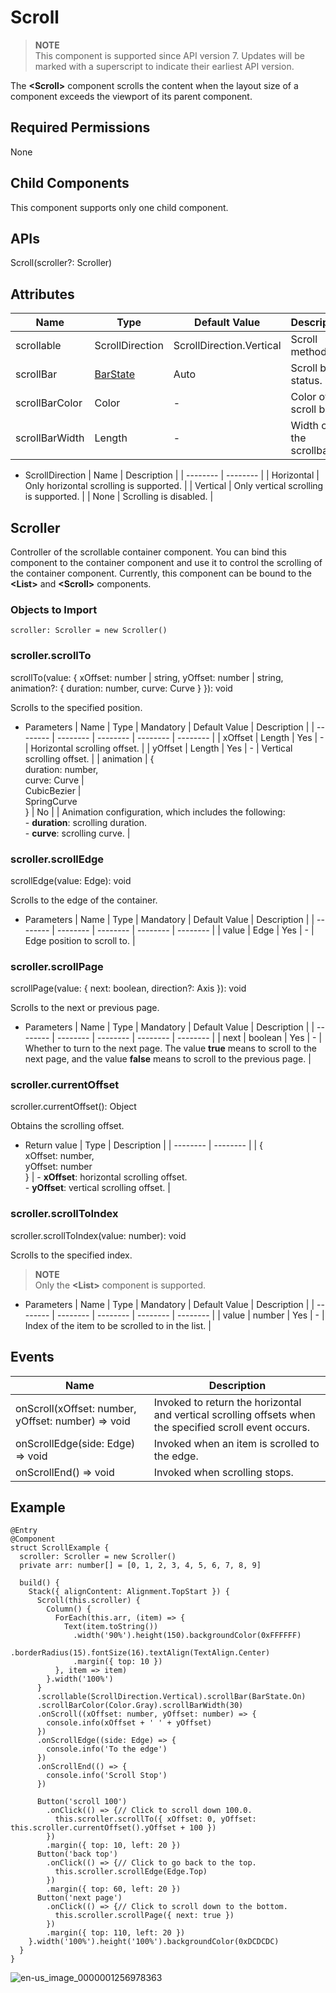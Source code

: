 # Scroll


> **NOTE**<br>
> This component is supported since API version 7. Updates will be marked with a superscript to indicate their earliest API version.


The **<Scroll\>** component scrolls the content when the layout size of a component exceeds the viewport of its parent component.


## Required Permissions

None


## Child Components

This component supports only one child component.


## APIs

Scroll(scroller?: Scroller)


## Attributes

| Name | Type | Default Value | Description |
| -------- | -------- | -------- | -------- |
| scrollable     | ScrollDirection   | ScrollDirection.Vertical | Scroll method. |
| scrollBar      | [BarState](ts-appendix-enums.md#barstate-enums) | Auto | Scroll bar status. |
| scrollBarColor | Color | - | Color of the scroll bar. |
| scrollBarWidth | Length | - | Width of the scrollbar. |

- ScrollDirection
  | Name     | Description |
  | -------- | -------- |
  | Horizontal | Only horizontal scrolling is supported. |
  | Vertical | Only vertical scrolling is supported. |
  | None     | Scrolling is disabled. |


## Scroller

Controller of the scrollable container component. You can bind this component to the container component and use it to control the scrolling of the container component. Currently, this component can be bound to the **<List\>** and **<Scroll\>** components.


### Objects to Import


```
scroller: Scroller = new Scroller()
```


### scroller.scrollTo

scrollTo(value: { xOffset: number | string, yOffset: number | string, animation?: { duration: number, curve: Curve } }): void


Scrolls to the specified position.


- Parameters
    | Name | Type | Mandatory | Default Value | Description |
  | -------- | -------- | -------- | -------- | -------- |
  | xOffset | Length | Yes | - | Horizontal scrolling offset. |
  | yOffset | Length | Yes | - | Vertical scrolling offset. |
  | animation | {<br/>duration: number,<br/>curve: Curve \|<br/>CubicBezier \|<br/>SpringCurve<br/>} | No |  | Animation configuration, which includes the following:<br/>- **duration**: scrolling duration.<br/>- **curve**: scrolling curve. |


### scroller.scrollEdge

scrollEdge(value: Edge): void


Scrolls to the edge of the container.


- Parameters
  | Name | Type | Mandatory | Default Value | Description |
  | -------- | -------- | -------- | -------- | -------- |
  | value | Edge | Yes | - | Edge position to scroll to. |


### scroller.scrollPage

scrollPage(value: { next: boolean, direction?: Axis }): void

Scrolls to the next or previous page.

- Parameters
  | Name | Type | Mandatory | Default Value | Description |
  | -------- | -------- | -------- | -------- | -------- |
  | next | boolean | Yes | - | Whether to turn to the next page. The value **true** means to scroll to the next page, and the value **false** means to scroll to the previous page. |


### scroller.currentOffset

scroller.currentOffset(): Object


Obtains the scrolling offset.


- Return value
  | Type | Description |
  | -------- | -------- |
  | {<br/>xOffset: number,<br/>yOffset: number<br/>} | - **xOffset**: horizontal scrolling offset.<br/>- **yOffset**: vertical scrolling offset. |


### scroller.scrollToIndex

scroller.scrollToIndex(value: number): void


Scrolls to the specified index.


> **NOTE**<br>
> Only the **<List\>** component is supported.


- Parameters
  | Name | Type | Mandatory | Default Value | Description |
  | -------- | -------- | -------- | -------- | -------- |
  | value | number | Yes | - | Index of the item to be scrolled to in the list. |


## Events

| Name | Description |
| -------- | -------- |
| onScroll(xOffset: number, yOffset: number) =&gt; void | Invoked to return the horizontal and vertical scrolling offsets when the specified scroll event occurs. |
| onScrollEdge(side: Edge) =&gt; void | Invoked when an item is scrolled to the edge. |
| onScrollEnd() =&gt; void | Invoked when scrolling stops. |


## Example


```
@Entry
@Component
struct ScrollExample {
  scroller: Scroller = new Scroller()
  private arr: number[] = [0, 1, 2, 3, 4, 5, 6, 7, 8, 9]

  build() {
    Stack({ alignContent: Alignment.TopStart }) {
      Scroll(this.scroller) {
        Column() {
          ForEach(this.arr, (item) => {
            Text(item.toString())
              .width('90%').height(150).backgroundColor(0xFFFFFF)
              .borderRadius(15).fontSize(16).textAlign(TextAlign.Center)
              .margin({ top: 10 })
          }, item => item)
        }.width('100%')
      }
      .scrollable(ScrollDirection.Vertical).scrollBar(BarState.On)
      .scrollBarColor(Color.Gray).scrollBarWidth(30)
      .onScroll((xOffset: number, yOffset: number) => {
        console.info(xOffset + ' ' + yOffset)
      })
      .onScrollEdge((side: Edge) => {
        console.info('To the edge')
      })
      .onScrollEnd(() => {
        console.info('Scroll Stop')
      })

      Button('scroll 100')
        .onClick(() => {// Click to scroll down 100.0.
          this.scroller.scrollTo({ xOffset: 0, yOffset: this.scroller.currentOffset().yOffset + 100 })
        })
        .margin({ top: 10, left: 20 })
      Button('back top')
        .onClick(() => {// Click to go back to the top.
          this.scroller.scrollEdge(Edge.Top)
        })
        .margin({ top: 60, left: 20 })
      Button('next page')
        .onClick(() => {// Click to scroll down to the bottom.
          this.scroller.scrollPage({ next: true })
        })
        .margin({ top: 110, left: 20 })
    }.width('100%').height('100%').backgroundColor(0xDCDCDC)
  }
}
```

![en-us_image_0000001256978363](figures/en-us_image_0000001256978363.gif)
